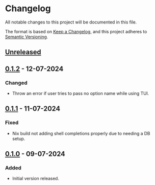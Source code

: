# Changelog

All notable changes to this project will be documented in this file.

The format is based on [Keep a Changelog](https://keepachangelog.com/en/1.0.0/),
and this project adheres to [Semantic Versioning](https://semver.org/spec/v2.0.0.html).

## [Unreleased]

## [0.1.2] - 12-07-2024
### Changed
- Throw an error if user tries to pass no option name while using TUI.
## [0.1.1] - 11-07-2024
### Fixed
- Nix build not adding shell completions properly due to needing a DB setup.
## [0.1.0] - 09-07-2024
### Added
- Initial version released.


[unreleased]: https://github.com/olivierlacan/keep-a-changelog/compare/v0.1.2...HEAD
[0.1.2]: https://gitlab.com/hmajid2301/optinix/-/compare/v0.1.2...v0.1.0
[0.1.1]: https://gitlab.com/hmajid2301/optinix/-/compare/v0.1.1...v0.1.0
[0.1.0]: https://gitlab.com/hmajid2301/optinix/releases/tag/v0.1.0


